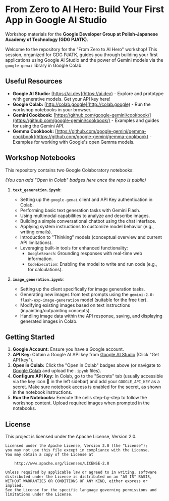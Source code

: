 # From Zero to AI Hero: Build Your First App in Google AI Studio

Workshop materials for the **Google Developer Group at Polish-Japanese Academy of Technology (GDG PJATK)**.

Welcome to the repository for the "From Zero to AI Hero" workshop! This session, organized for GDG PJATK, guides you through building your first applications using Google AI Studio and the power of Gemini models via the `google-genai` library in Google Colab.

## Useful Resources

*   **Google AI Studio:** [https://ai.dev](https://ai.dev) - Explore and prototype with generative models. Get your API key here!
*   **Google Colab:** [http://colab.google](http://colab.google) - Run the workshop notebooks in your browser.
*   **Gemini Cookbook:** [https://github.com/google-gemini/cookbook/](https://github.com/google-gemini/cookbook/) - Examples and guides for using the Gemini API.
*   **Gemma Cookbook:** [https://github.com/google-gemini/gemma-cookbook](https://github.com/google-gemini/gemma-cookbook) - Examples for working with Google's open Gemma models.

## Workshop Notebooks

This repository contains two Google Colaboratory notebooks:

*(You can add "Open in Colab" badges here once the repo is public)*

1.  **`text_generation.ipynb`**:
    *   Setting up the `google-genai` client and API Key authentication in Colab.
    *   Performing basic text generation tasks with Gemini Flash.
    *   Using multimodal capabilities to analyze and describe images.
    *   Building a simple conversational chatbot using the chat interface.
    *   Applying system instructions to customize model behavior (e.g., writing emails).
    *   Introduction to "Thinking" models (conceptual overview and current API limitations).
    *   Leveraging built-in tools for enhanced functionality:
        *   `GoogleSearch`: Grounding responses with real-time web information.
        *   `CodeExecution`: Enabling the model to write and run code (e.g., for calculations).

2.  **`image_generation.ipynb`**:
    *   Setting up the client specifically for image generation tasks.
    *   Generating new images from text prompts using the `gemini-2.0-flash-exp-image-generation` model (suitable for the free tier).
    *   Modifying existing images based on text instructions (inpainting/outpainting concepts).
    *   Handling image data within the API response, saving, and displaying generated images in Colab.

## Getting Started

1.  **Google Account:** Ensure you have a Google account.
2.  **API Key:** Obtain a Google AI API key from [Google AI Studio](https://ai.dev) (Click "Get API key").
3.  **Open in Colab:** Click the "Open in Colab" badges above (or navigate to [Google Colab](http://colab.google) and upload the `.ipynb` files).
4.  **Configure API Key:** In Colab, go to the "Secrets" tab (usually accessible via the key icon 🔑 in the left sidebar) and add your `GOOGLE_API_KEY` as a secret. Make sure notebook access is enabled for the secret, as shown in the notebook instructions.
5.  **Run the Notebooks:** Execute the cells step-by-step to follow the workshop content. Upload required images when prompted in the notebooks.

## License

This project is licensed under the Apache License, Version 2.0. 

```text
Licensed under the Apache License, Version 2.0 (the "License");
you may not use this file except in compliance with the License.
You may obtain a copy of the License at

    http://www.apache.org/licenses/LICENSE-2.0

Unless required by applicable law or agreed to in writing, software
distributed under the License is distributed on an "AS IS" BASIS,
WITHOUT WARRANTIES OR CONDITIONS OF ANY KIND, either express or implied.
See the License for the specific language governing permissions and
limitations under the License.

